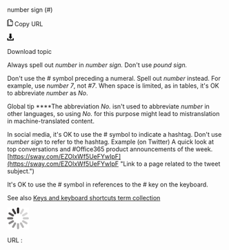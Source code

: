 # 

number sign (\#)

![Copy URL](media/number-sign/Copy.png)
Copy URL

![Download](media/number-sign/Download.png)

Download topic

Always spell out *number* in *number sign.* Don't use *pound sign.*

Don't use the \# symbol preceding a numeral. Spell out *number* instead. For example, use *number 7*, not *\#7*. When space is limited, as in tables, it's OK to abbreviate *number* as *No*. 

Global tip ****The abbreviation *No.* isn't used to abbreviate *number* in other languages, so using *No.* for this purpose might lead to mistranslation in machine-translated content. 

In social media, it's OK to use the \# symbol to indicate a hashtag. Don't use *number sign* to refer to the hashtag.
Example (on Twitter) A quick look at top conversations and \#Office365 product announcements of the week. [https://sway.com/EZOlxWf5UeFYwIpF](https://sway.com/EZOlxWf5UeFYwIpF "Link to a page related to the tweet subject.")

It's OK to use the \# symbol in references to the \# key on the keyboard.

See also [](https://worldready.cloudapp.net/Styleguide/Read?id=2700&topicid=27401)[Keys and keyboard shortcuts term collection](https://worldready.cloudapp.net/Styleguide/Read?id=2700&topicid=27401)

![In progress](media/number-sign/activity-large.gif)

URL :
